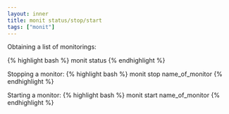 ```yaml
---
layout: inner
title: monit status/stop/start
tags: ["monit"]
---
```

Obtaining a list of monitorings:

{% highlight bash %}
monit status
{% endhighlight %}

Stopping a monitor:
{% highlight bash %}
monit stop name_of_monitor
{% endhighlight %}

Starting a monitor:
{% highlight bash %}
monit start name_of_monitor
{% endhighlight %}
